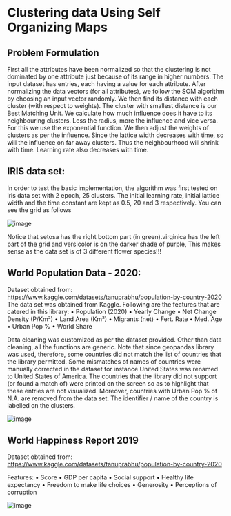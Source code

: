 # Clustering data Using Self Organizing Maps

## Problem Formulation

First all the attributes have been normalized so that the clustering is not dominated by one attribute just because of its range in higher numbers. The input dataset has entries, each having a value for each attribute. After normalizing the data vectors (for all attributes), we follow the SOM algorithm by choosing an input vector randomly. We then find its distance with each cluster (with respect to weights). The cluster with smallest distance is our Best Matching Unit. We calculate how much influence does it have to its neighbouring clusters. Less the radius, more the influence and vice versa. For this we use the exponential function. We then adjust the weights of clusters as per the influence. Since the lattice width decreases with time, so will the influence on far away clusters. Thus the neighbourhood will shrink with time. Learning rate also decreases with time. 

## IRIS data set: 

In order to test the basic implementation, the algorithm was first tested on iris data set with 2 epoch, 25 clusters. The initial learning rate, initial lattice width and the time constant are kept as 0.5, 20 and 3 respectively. You can see the grid as follows

![image](https://user-images.githubusercontent.com/110885397/235714417-8260dd98-268d-46a0-87b3-b025624dbe02.png)

Notice that setosa has the right bottom part (in green).virginica has the left part of the grid and versicolor is on the darker shade of purple, This makes sense as the data set is of 3 different flower species!!!

## World Population Data - 2020:

Dataset obtained from: https://www.kaggle.com/datasets/tanuprabhu/population-by-country-2020 
The data set was obtained from Kaggle. Following are the features that are catered in this library:
• Population (2020)
• Yearly Change
• Net Change Density (P/Km²)
• Land Area (Km²)
• Migrants (net)
• Fert. Rate
• Med. Age
• Urban Pop %
• World Share

Data cleaning was customized as per the dataset provided. Other than data cleaning, all the functions are generic. Note that since geopandas library was used, therefore, some countries did not match the list of countries that the library permitted. Some mismatches of names of countries were manually corrected in the dataset for instance United States was renamed to United States of America. The countries that the library did not support (or found a match of) were printed on the screen so as to highlight that these entries are not visualized. Moreover, countries with Urban Pop % of N.A. are removed from the data set. The identifier / name of the country is labelled on the clusters. 

![image](https://user-images.githubusercontent.com/110885397/235715394-e06cce48-21c8-42ea-8a4e-88a2858a3c5c.png)


## World Happiness Report 2019 
Dataset obtained from: https://www.kaggle.com/datasets/tanuprabhu/population-by-country-2020

Features:
• Score
• GDP per capita
• Social support
• Healthy life expectancy
• Freedom to make life choices
• Generosity
• Perceptions of corruption

![image](https://user-images.githubusercontent.com/110885397/235715616-006260f5-9b73-4542-b113-b132b7942e26.png)
